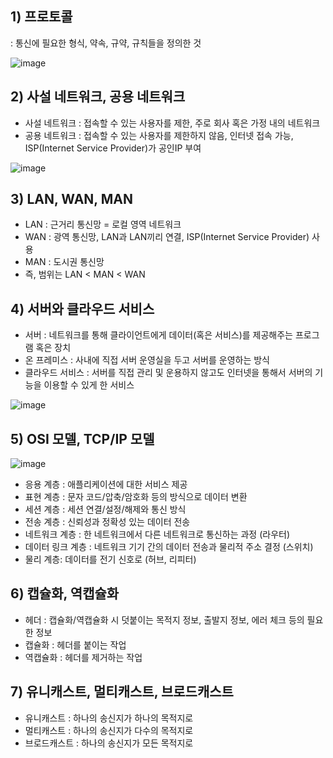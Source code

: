 ## 1) 프로토콜
: 통신에 필요한 형식, 약속, 규약, 규칙들을 정의한 것

![image](https://user-images.githubusercontent.com/61404972/175813705-994b9195-9152-4219-bd2b-e64eb20dd983.png)

## 2) 사설 네트워크, 공용 네트워크
- 사설 네트워크 : 접속할 수 있는 사용자를 제한, 주로 회사 혹은 가정 내의 네트워크  
- 공용 네트워크 : 접속할 수 있는 사용자를 제한하지 않음, 인터넷 접속 가능, ISP(Internet Service Provider)가 공인IP 부여

![image](https://user-images.githubusercontent.com/61404972/175813831-e66bc42c-6c54-4d25-a696-09138a6347ea.png)

## 3) LAN, WAN, MAN
- LAN : 근거리 통신망 = 로컬 영역 네트워크  
- WAN : 광역 통신망, LAN과 LAN끼리 연결, ISP(Internet Service Provider) 사용  
- MAN : 도시권 통신망
- 즉, 범위는 LAN < MAN < WAN  

## 4) 서버와 클라우드 서비스
- 서버 : 네트워크를 통해 클라이언트에게 데이터(혹은 서비스)를 제공해주는 프로그램 혹은 장치  
- 온 프레미스 : 사내에 직접 서버 운영실을 두고 서버를 운영하는 방식  
- 클라우드 서비스 : 서버를 직접 관리 및 운용하지 않고도 인터넷을 통해서 서버의 기능을 이용할 수 있게 한 서비스  

![image](https://user-images.githubusercontent.com/61404972/175814063-5b85b4fe-baca-4c38-8111-234162b251a2.png)

## 5) OSI 모델, TCP/IP 모델
![image](https://user-images.githubusercontent.com/61404972/175814242-22772eab-a8a2-435e-92ce-d8c9afcc3c50.png)  
- 응용 계층 : 애플리케이션에 대한 서비스 제공  
- 표현 계층 : 문자 코드/압축/암호화 등의 방식으로 데이터 변환  
- 세션 계층 : 세션 연결/설정/해제와 통신 방식  
- 전송 계층 : 신뢰성과 정확성 있는 데이터 전송  
- 네트워크 계층 : 한 네트워크에서 다른 네트워크로 통신하는 과정 (라우터)  
- 데이터 링크 계층 : 네트워크 기기 간의 데이터 전송과 물리적 주소 결정 (스위치)  
- 물리 계층: 데이터를 전기 신호로 (허브, 리피터)  

## 6) 캡슐화, 역캡슐화
- 헤더 : 캡슐화/역캡슐화 시 덧붙이는 목적지 정보, 출발지 정보, 에러 체크 등의 필요한 정보  
- 캡슐화 : 헤더를 붙이는 작업  
- 역캡슐화 : 헤더를 제거하는 작업  

## 7) 유니캐스트, 멀티캐스트, 브로드캐스트
- 유니캐스트 : 하나의 송신지가 하나의 목적지로  
- 멀티캐스트 : 하나의 송신지가 다수의 목적지로  
- 브로드캐스트 : 하나의 송신지가 모든 목적지로  
